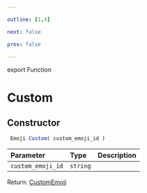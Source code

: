 ```yaml
---

outline: [1,4]

next: false

prev: false

---
```


export Function
# Custom

## Constructor
```ts
 Emoji.Custom( custom_emoji_id )
 ```
| Parameter | Type | Description |
| :--- | :--- | :--- |
| `custom_emoji_id` | `string` | |

Return: [CustomEmoji](../../../interfaces/CustomEmoji.md)
